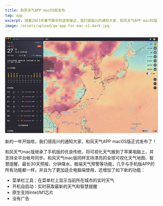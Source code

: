 ```yaml
---
title: 和风天气APP macOS版发布
tag: app
excerpt: 随着2021年春节脚步的逐渐接近，我们很高兴的通知大家，和风天气APP macOS版正式发布了！
image: /assets/upload/qw-app-for-mac-v1-dark.jpg
---
```


![QWeather for mac](/assets/upload/qw-app-for-mac-v1-dark.jpg)

新的一年开始啦，我们很高兴的通知大家，和风天气APP macOS版正式发布了！

和风天气mac版继承了手机版的优良传统，将可视化天气搬到了苹果电脑上，并支持全平台帐号同步。和风天气mac版同样支持漂亮的全球可视化天气地图、智慧提醒、最长30天预报、分钟降水、极端天气预警等功能，几乎与手机版APP的所有功能都一样，并且为了更加适合电脑端使用，还增加了如下新的功能：

- 菜单栏工具：在菜单栏上显示当前所在城市的实时天气
- 开机自启动：实时获取最新的天气和智慧提醒
- 原生支持Intel/M1芯片
- 没有广告

